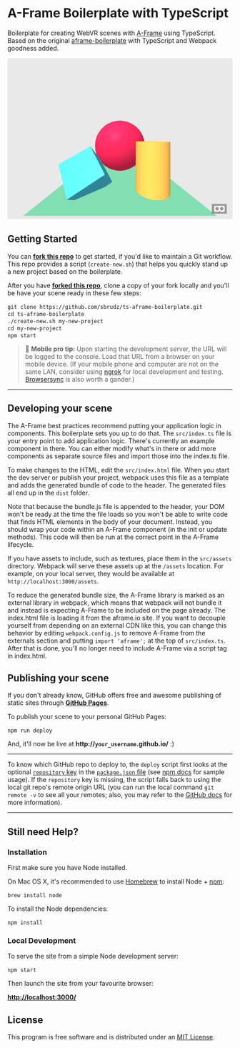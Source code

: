 # A-Frame Boilerplate with TypeScript

Boilerplate for creating WebVR scenes with [A-Frame](https://aframe.io) using TypeScript. Based on the original 
[aframe-boilerplate](https://github.com/aframevr/aframe-boilerplate) with TypeScript and Webpack goodness added.

[![Hello World](./src/assets/preview.png)](https://sbrudz.github.io/ts-aframe-boilerplate/)

## Getting Started

You can __[fork this repo](https://github.com/sbrudz/ts-aframe-boilerplate/fork)__ to get started, if you'd like to maintain a Git workflow.
This repo provides a script (`create-new.sh`) that helps you quickly stand up a new project based on the boilerplate.

After you have __[forked this repo](https://github.com/sbrudz/ts-aframe-boilerplate/fork)__, clone a copy of your fork locally and you'll be have your scene ready in these few steps:

    git clone https://github.com/sbrudz/ts-aframe-boilerplate.git
    cd ts-aframe-boilerplate
    ./create-new.sh my-new-project
    cd my-new-project
    npm start

> :iphone: **Mobile pro tip:** Upon starting the development server, the URL will be logged to the console. Load that URL from a browser on your mobile device. (If your mobile phone and computer are not on the same LAN, consider using [ngrok](https://ngrok.com/) for local development and testing. [Browsersync](https://www.browsersync.io/) is also worth a gander.)

<hr>

## Developing your scene

The A-Frame best practices recommend putting your application logic in components. This boilerplate sets you up to do that.
The `src/index.ts` file is your entry point to add application logic.  There's currently an example component in there. You
can either modify what's in there or add more components as separate source files and import those into the index.ts file.

To make changes to the HTML, edit the `src/index.html` file.  When you start the dev server or publish your project, webpack
uses this file as a template and adds the generated bundle of code to the header.  The generated files all end up in the
`dist` folder.

Note that because the bundle.js file is appended to the header, your DOM won't be ready at the time the file loads so you
won't be able to write code that finds HTML elements in the body of your document.  Instead, you should wrap your code within
an A-Frame component (in the init or update methods).  This code will then be run at the correct point in the A-Frame lifecycle.

If you have assets to include, such as textures, place them in the `src/assets` directory.  Webpack will serve these assets up
at the `/assets` location.  For example, on your local server, they would be available at `http://localhost:3000/assets`.

To reduce the generated bundle size, the A-Frame library is marked as an external library in webpack, which means that webpack will not
bundle it and instead is expecting A-Frame to be included on the page already.  The index.html file is loading it from the
aframe.io site.  If you want to decouple yourself from depending on an external CDN like this, you can change this behavior by
editing `webpack.config.js` to remove A-Frame from the externals section and putting `import 'aframe';` at the top of `src/index.ts`.
After that is done, you'll no longer need to include A-Frame via a script tag in index.html.

## Publishing your scene

If you don't already know, GitHub offers free and awesome publishing of static sites through __[GitHub Pages](https://pages.github.com/)__.

To publish your scene to your personal GitHub Pages:

    npm run deploy

And, it'll now be live at __http://`your_username`.github.io/__ :)

<hr>

To know which GitHub repo to deploy to, the `deploy` script first looks at the optional [`repository` key](https://docs.npmjs.com/files/package.json#repository) in the [`package.json` file](package.json) (see [npm docs](https://docs.npmjs.com/files/package.json#repository) for sample usage). If the `repository` key is missing, the script falls back to using the local git repo's remote origin URL (you can run the local command `git remote -v` to see all your remotes; also, you may refer to the [GitHub docs](https://help.github.com/articles/about-remote-repositories/) for more information).

<hr>

## Still need Help?

### Installation

First make sure you have Node installed.

On Mac OS X, it's recommended to use [Homebrew](http://brew.sh/) to install Node + [npm](https://www.npmjs.com):

    brew install node

To install the Node dependencies:

    npm install


### Local Development

To serve the site from a simple Node development server:

    npm start

Then launch the site from your favourite browser:

[__http://localhost:3000/__](http://localhost:3000/)


## License

This program is free software and is distributed under an [MIT License](LICENSE).
